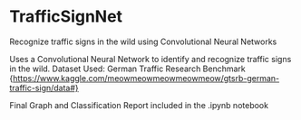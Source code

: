 # TrafficSignNet
Recognize traffic signs in the wild using Convolutional Neural Networks

Uses a Convolutional Neural Network to identify and recognize traffic signs in the wild. 
Dataset Used: German Traffic Research Benchmark
{https://www.kaggle.com/meowmeowmeowmeowmeow/gtsrb-german-traffic-sign/data#}

Final Graph and Classification Report included in the .ipynb notebook
